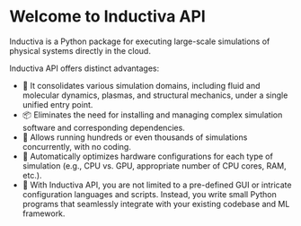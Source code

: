 # Welcome to Inductiva API

Inductiva is a Python package for executing large-scale simulations of physical 
systems directly in the cloud.

Inductiva API offers distinct advantages:

- 🔄 It consolidates various simulation domains, including fluid and molecular 
dynamics, plasmas, and structural mechanics, under a single unified entry point.
- 📦 Eliminates the need for installing and managing complex simulation software 
and corresponding dependencies.
- 🚀 Allows running hundreds or even thousands of simulations concurrently, with 
no coding.
- 💽 Automatically optimizes hardware configurations for each type of simulation 
(e.g., CPU vs. GPU, appropriate number of CPU cores, RAM, etc.).
- 🐍 With Inductiva API, you are not limited to a pre-defined GUI or intricate 
configuration languages and scripts. Instead, you write small Python programs 
that seamlessly integrate with your existing codebase and ML framework.
